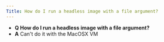```yaml
---
Title: How do I run a headless image with a file argument?
---
```


- **Q How do I run a headless image with a file argument?**
- **A** Can't do it with the MacOSX VM

